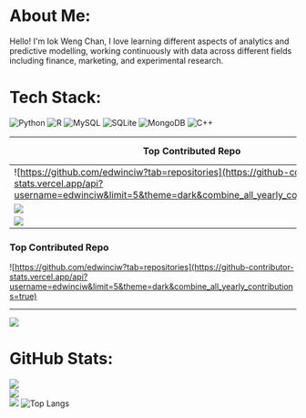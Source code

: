 # About Me:
Hello! I'm Iok Weng Chan, I love learning different aspects of analytics and predictive modelling, working continuously with data across different fields including finance, marketing, and experimental research.<br>


# Tech Stack:
![Python](https://img.shields.io/badge/python-3670A0?style=for-the-badge&logo=python&logoColor=ffdd54) ![R](https://img.shields.io/badge/r-%23276DC3.svg?style=for-the-badge&logo=r&logoColor=white) ![MySQL](https://img.shields.io/badge/mysql-4479A1.svg?style=for-the-badge&logo=mysql&logoColor=white) ![SQLite](https://img.shields.io/badge/sqlite-%2307405e.svg?style=for-the-badge&logo=sqlite&logoColor=white) ![MongoDB](https://img.shields.io/badge/MongoDB-%234ea94b.svg?style=for-the-badge&logo=mongodb&logoColor=white) ![C++](https://img.shields.io/badge/c++-%2300599C.svg?style=for-the-badge&logo=c%2B%2B&logoColor=white)

| Top Contributed Repo    | GitHub Stats |
| ---      | ---       |
| ![https://github.com/edwinciw?tab=repositories](https://github-contributor-stats.vercel.app/api?username=edwinciw&limit=5&theme=dark&combine_all_yearly_contributions=true) | ![](https://github-readme-stats.vercel.app/api?username=edwinciw&theme=dark&hide_border=false&include_all_commits=false&count_private=false)<br/> |
| ![](https://nirzak-streak-stats.vercel.app/?user=edwinciw&theme=dark&hide_border=false)<br/> 
![](https://github-readme-stats.vercel.app/api/top-langs/?username=edwinciw&theme=dark&hide_border=false&include_all_commits=false&count_private=false&layout=compact)     |



### Top Contributed Repo
![https://github.com/edwinciw?tab=repositories](https://github-contributor-stats.vercel.app/api?username=edwinciw&limit=5&theme=dark&combine_all_yearly_contributions=true)

---
[![](https://visitcount.itsvg.in/api?id=edwinciw&icon=0&color=0)](https://visitcount.itsvg.in)

# GitHub Stats:
![](https://github-readme-stats.vercel.app/api?username=edwinciw&theme=dark&hide_border=false&include_all_commits=false&count_private=false)<br/>
![](https://nirzak-streak-stats.vercel.app/?user=edwinciw&theme=dark&hide_border=false)<br/>
![](https://github-readme-stats.vercel.app/api/top-langs/?username=edwinciw&theme=dark&hide_border=false&include_all_commits=false&count_private=false&layout=compact)
![Top Langs](https://github-readme-stats.vercel.app/api/top-langs/?username=myusername&hide=javascript,css,scss,html&theme=tokyonight)



<!-- Proudly created with GPRM ( https://gprm.itsvg.in ) -->
